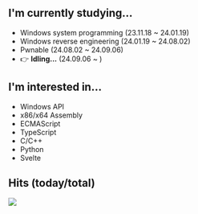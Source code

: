 ## I'm currently studying...
- Windows system programming (23.11.18 ~ 24.01.19)
- Windows reverse engineering (24.01.19 ~ 24.08.02)
- Pwnable (24.08.02 ~ 24.09.06)
- 👉 **Idling...** (24.09.06 ~ )

## I'm interested in...
- Windows API
- x86/x64 Assembly
- ECMAScript
- TypeScript
- C/C++
- Python
- Svelte

## Hits (today/total)
<img src="https://hits.seeyoufarm.com/api/count/incr/badge.svg?url=https%3A%2F%2Fgithub.com%2F2Fminmoong&count_bg=%236789FD&title_bg=%2386757E&icon=github.svg&icon_color=%23E1DEDE&title=hits&edge_flat=false"/>
